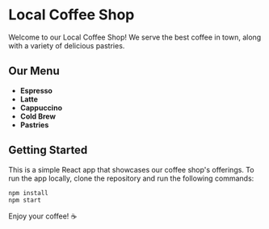 # Local Coffee Shop

Welcome to our Local Coffee Shop! We serve the best coffee in town, along with a variety of delicious pastries.

## Our Menu
- **Espresso**
- **Latte**
- **Cappuccino**
- **Cold Brew**
- **Pastries**

## Getting Started

This is a simple React app that showcases our coffee shop's offerings. To run the app locally, clone the repository and run the following commands:

```bash
npm install
npm start
```

Enjoy your coffee! ☕